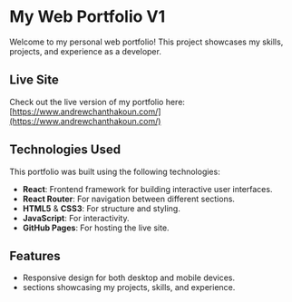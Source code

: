 # My Web Portfolio V1

Welcome to my personal web portfolio! This project showcases my skills, projects, and experience as a developer.

## Live Site
Check out the live version of my portfolio here: [https://www.andrewchanthakoun.com/](https://www.andrewchanthakoun.com/)

## Technologies Used
This portfolio was built using the following technologies:
- **React**: Frontend framework for building interactive user interfaces.
- **React Router**: For navigation between different sections.
- **HTML5** & **CSS3**: For structure and styling.
- **JavaScript**: For interactivity.
- **GitHub Pages**: For hosting the live site.

## Features
- Responsive design for both desktop and mobile devices.
- sections showcasing my projects, skills, and experience.


  
